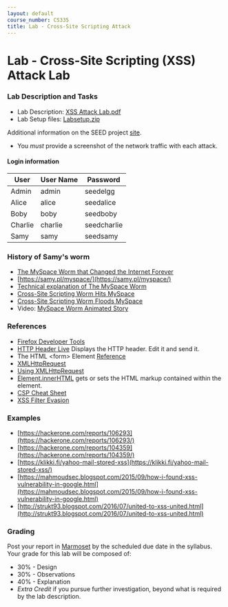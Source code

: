 ```yaml
---
layout: default
course_number: CS335
title: Lab - Cross-Site Scripting Attack
---
```


# Lab - Cross-Site Scripting (XSS) Attack Lab

### Lab Description and Tasks

- Lab Description: [XSS Attack Lab.pdf](xss\Web_XSS_Elgg.pdf)
- Lab Setup files: [Labsetup.zip](xss\Labsetup.zip)

Additional information on the SEED project [site](https://seedsecuritylabs.org/Labs_20.04/Web/Web_XSS_Elgg/).

- You *must* provide a screenshot of the network traffic with each attack.

#### Login information

User | User Name | Password
-----|----------|---------
Admin | admin | seedelgg
Alice | alice | seedalice
Boby | boby | seedboby
Charlie | charlie | seedcharlie
Samy | samy | seedsamy

### History of Samy's worm
- [The MySpace Worm that Changed the Internet Forever](https://www.vice.com/en_us/article/wnjwb4/the-myspace-worm-that-changed-the-internet-forever)
- [https://samy.pl/myspace/](https://samy.pl/myspace/)
- [Technical explanation of The MySpace Worm](https://samy.pl/myspace/tech.html)
- [Cross-Site Scripting Worm Hits MySpace](https://betanews.com/2005/10/13/cross-site-scripting-worm-hits-myspace/)
- [Cross-Site Scripting Worm Floods MySpace](https://it.slashdot.org/story/05/10/14/126233/cross-site-scripting-worm-floods-myspace)
- Video: [MySpace Worm Animated Story](https://www.youtube.com/watch?v=DtnuaHl378M)

### References
- [Firefox Developer Tools](https://developer.mozilla.org/en-US/docs/Tools)  
- [HTTP Header Live](https://addons.mozilla.org/en-US/firefox/addon/http-header-live/) Displays the HTTP header. Edit it and send it.  
- The HTML &lt;form&gt; Element [Reference](https://developer.mozilla.org/en-US/docs/Web/HTML/Element/form)
- [XMLHttpRequest](https://developer.mozilla.org/en-US/docs/Web/API/XMLHttpRequest)
- [Using XMLHttpRequest](https://developer.mozilla.org/en-US/docs/Web/API/XMLHttpRequest/Using_XMLHttpRequest)
- [Element.innerHTML](https://developer.mozilla.org/en-US/docs/Web/API/Element/innerHTML) gets or sets the HTML markup contained within the element.
- [CSP Cheat Sheet](https://cheatsheetseries.owasp.org/cheatsheets/Content_Security_Policy_Cheat_Sheet.html)
- [XSS Filter Evasion](https://cheatsheetseries.owasp.org/cheatsheets/XSS_Filter_Evasion_Cheat_Sheet.html)

### Examples
- [https://hackerone.com/reports/106293](https://hackerone.com/reports/106293/)
- [https://hackerone.com/reports/104359](https://hackerone.com/reports/104359/)
- [https://klikki.fi/yahoo-mail-stored-xss](https://klikki.fi/yahoo-mail-stored-xss/)
- [https://mahmoudsec.blogspot.com/2015/09/how-i-found-xss-vulnerability-in-google.html](https://mahmoudsec.blogspot.com/2015/09/how-i-found-xss-vulnerability-in-google.html)
- [http://strukt93.blogspot.com/2016/07/united-to-xss-united.html](http://strukt93.blogspot.com/2016/07/united-to-xss-united.html)

### Grading

Post your report in [Marmoset](https://cs.ycp.edu/marmoset) by the scheduled due date in the syllabus. Your grade for this lab will be composed of:
- 30% - Design
- 30% - Observations
- 40% - Explanation
- *Extra Credit* if you pursue further investigation, beyond what is required by the lab description.
